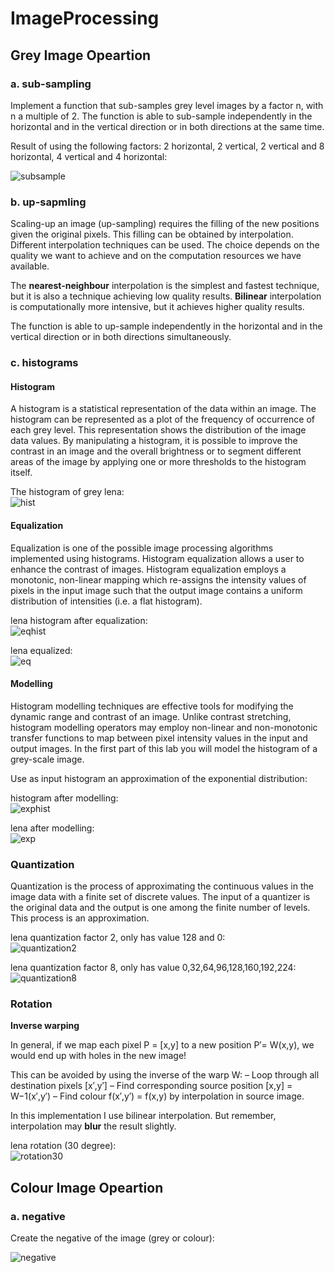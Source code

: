 # ImageProcessing


## Grey Image Opeartion

### a. sub-sampling

Implement a function that sub-samples grey level images by a factor n, with n a multiple of 2. The function is able to sub-sample independently in the horizontal and in the vertical direction or in both directions at the same time.

Result of using the following factors: 2 horizontal, 2 vertical, 2 vertical and 8 horizontal, 4 vertical and 4 horizontal:

![subsample](images//subsampling_images.jpg)

### b. up-sapmling

Scaling-up an image (up-sampling) requires the filling of the new positions given the original pixels. This filling can be obtained by interpolation. Different interpolation techniques can be used. The choice depends on the quality we want to achieve and on the computation resources we have available.

The **nearest-neighbour** interpolation is the simplest and fastest technique, but it is also a technique achieving low quality results. **Bilinear** interpolation is computationally more intensive, but it achieves higher quality results.

The function is able to up-sample independently in the horizontal and in the vertical direction or in both directions simultaneously.

### c. histograms

#### Histogram
A histogram is a statistical representation of the data within an image. The histogram can be represented as a plot of the frequency of occurrence of each grey level. This representation shows the distribution of the image data values. By manipulating a histogram, it is possible to improve the contrast in an image and the overall brightness or to segment different areas of the image by applying one or more thresholds to the histogram itself.

The histogram of grey lena:  
![hist](images//hist_lena.png)

#### Equalization
Equalization is one of the possible image processing algorithms implemented using histograms. Histogram equalization allows a user to enhance the contrast of images. Histogram equalization employs a monotonic, non-linear mapping which re-assigns the intensity values of pixels in the input image such that the output image contains a uniform distribution of intensities (i.e. a flat histogram).

lena histogram after equalization:  
![eqhist](images//eqhist_lena.png)

lena equalized:  
![eq](images//equalized_lena.png)

#### Modelling

Histogram modelling techniques are effective tools for modifying the dynamic range and contrast of an image. Unlike contrast stretching, histogram modelling operators may employ non-linear and non-monotonic transfer functions to map between pixel intensity values in the input and output images. In the first part of this lab you will model the histogram of a grey-scale image.

Use as input histogram an approximation of the exponential distribution:

histogram after modelling:  
![exphist](images//exphist_lena.png)

lena after modelling:  
![exp](images//exp_lena.png)

### Quantization

Quantization is the process of approximating the continuous values in the image data with a finite set of discrete values. The input of a quantizer is the original data and the output is one among the finite number of levels. This process is an approximation.

lena quantization factor 2, only has value 128 and 0:  
![quantization2](images//quantization2_lena.png)

lena quantization factor 8, only has value 0,32,64,96,128,160,192,224:  
![quantization8](images//quantization8_lena.png)

### Rotation

**Inverse warping**

In general, if we map each pixel P = [x,y] to a new position P′= W(x,y), we would end up with holes in the new image!

This can be avoided by using the inverse of the warp W:
– Loop through all destination pixels [x′,y′]
– Find corresponding source position [x,y] = W−1(x′,y′)
– Find colour f(x′,y′) = f(x,y) by interpolation in source image.

In this implementation I use bilinear interpolation. But remember, interpolation may **blur** the result slightly.


lena rotation (30 degree):  
![rotation30](images//rotate30_lena.png)




## Colour Image Opeartion

### a. negative

Create the negative of the image (grey or colour):

![negative](images//negative_lena.png)












